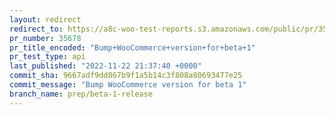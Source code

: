 ```yaml
---
layout: redirect
redirect_to: https://a8c-woo-test-reports.s3.amazonaws.com/public/pr/35678/api/index.html
pr_number: 35678
pr_title_encoded: "Bump+WooCommerce+version+for+beta+1"
pr_test_type: api
last_published: "2022-11-22 21:37:40 +0000"
commit_sha: 9667adf9dd867b9f1a5b14c3f808a80693477e25
commit_message: "Bump WooCommerce version for beta 1"
branch_name: prep/beta-1-release
---
```

